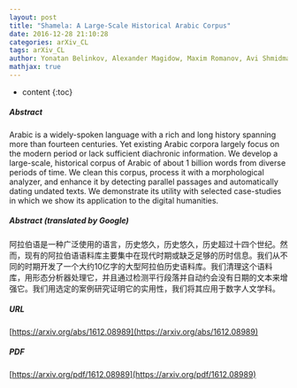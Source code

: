 ```yaml
---
layout: post
title: "Shamela: A Large-Scale Historical Arabic Corpus"
date: 2016-12-28 21:10:28
categories: arXiv_CL
tags: arXiv_CL
author: Yonatan Belinkov, Alexander Magidow, Maxim Romanov, Avi Shmidman, Moshe Koppel
mathjax: true
---
```


* content
{:toc}

##### Abstract
Arabic is a widely-spoken language with a rich and long history spanning more than fourteen centuries. Yet existing Arabic corpora largely focus on the modern period or lack sufficient diachronic information. We develop a large-scale, historical corpus of Arabic of about 1 billion words from diverse periods of time. We clean this corpus, process it with a morphological analyzer, and enhance it by detecting parallel passages and automatically dating undated texts. We demonstrate its utility with selected case-studies in which we show its application to the digital humanities.

##### Abstract (translated by Google)
阿拉伯语是一种广泛使用的语言，历史悠久，历史悠久，历史超过十四个世纪。然而，现有的阿拉伯语语料库主要集中在现代时期或缺乏足够的历时信息。我们从不同的时期开发了一个大约10亿字的大型阿拉伯历史语料库。我们清理这个语料库，用形态分析器处理它，并且通过检测平行段落并自动约会没有日期的文本来增强它。我们用选定的案例研究证明它的实用性，我们将其应用于数字人文学科。

##### URL
[https://arxiv.org/abs/1612.08989](https://arxiv.org/abs/1612.08989)

##### PDF
[https://arxiv.org/pdf/1612.08989](https://arxiv.org/pdf/1612.08989)

